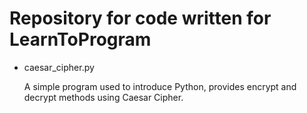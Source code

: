 # Repository for code written for LearnToProgram

* caesar_cipher.py

  A simple program used to introduce Python, provides encrypt and decrypt methods using Caesar Cipher.